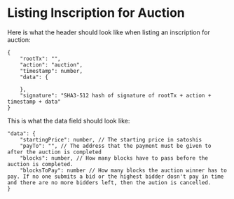 # Listing Inscription for Auction

Here is what the header should look like when listing an inscription for auction:

```
{
    "rootTx": "",
    "action": "auction",
    "timestamp": number,
    "data": {

    },
    "signature": "SHA3-512 hash of signature of rootTx + action + timestamp + data"
}
```

This is what the data field should look like:

```
"data": {
    "startingPrice": number, // The starting price in satoshis
    "payTo": "", // The address that the payment must be given to after the auction is completed
    "blocks": number, // How many blocks have to pass before the auction is completed.
    "blocksToPay": number // How many blocks the auction winner has to pay. If no one submits a bid or the highest bidder dosn't pay in time and there are no more bidders left, then the aution is cancelled.
}
```